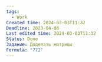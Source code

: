 ```yaml
---
tags:
  - Work
Created time: 2024-03-03T11:32
Deadline: 2023-04-08
Last edited time: 2024-03-03T11:32
Status: Done
Задание: Доделать матрицы
Formula: "772"
---
```

